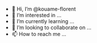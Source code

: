 - 👋 Hi, I’m @kouame-florent
- 👀 I’m interested in ...
- 🌱 I’m currently learning ...
- 💞️ I’m looking to collaborate on ...
- 📫 How to reach me ...

<!---
kouame-florent/kouame-florent is a ✨ special ✨ repository because its `README.md` (this file) appears on your GitHub profile.
You can click the Preview link to take a look at your changes.
--->
